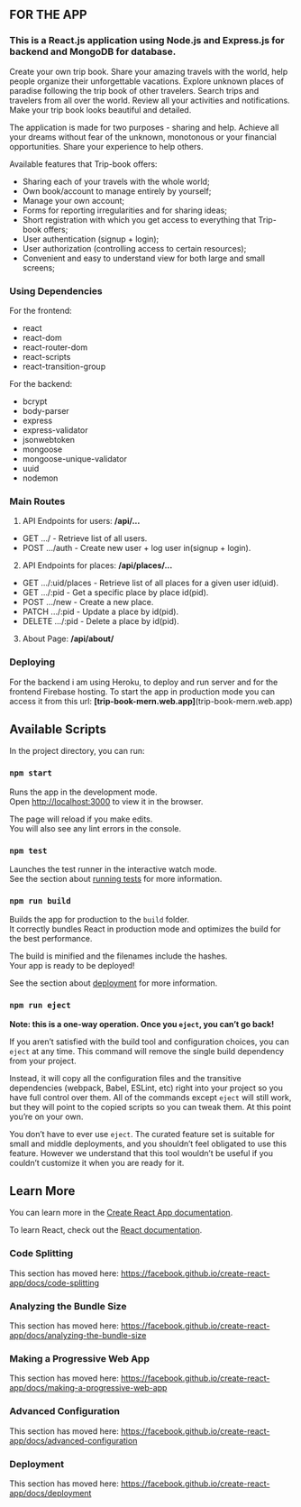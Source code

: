 ## FOR THE APP
### This is a React.js application using Node.js and Express.js for backend and MongoDB for database.
Create your own trip book. Share your amazing travels with the world,
help people organize their unforgettable vacations. Explore unknown places of paradise
following the trip book of other travelers. Search trips and travelers from all over the world.
Review all your activities and notifications. Make your trip book looks beautiful and detailed.

The application is made for two purposes - sharing and help.
Achieve all your dreams without fear of the unknown, monotonous or your financial opportunities. Share your experience to help others.

Available features that Trip-book offers:
- Sharing each of your travels with the whole world;
- Own book/account to manage entirely by yourself;
- Manage your own account;
- Forms for reporting irregularities and for sharing ideas;
- Short registration with which you get access to everything that Trip-book offers;
- User authentication (signup + login);
- User authorization (controlling access to certain resources);
- Convenient and easy to understand view for both large and small screens;

### Using Dependencies
For the frontend:
- react
- react-dom
- react-router-dom
- react-scripts
- react-transition-group

For the backend:
- bcrypt
- body-parser
- express
- express-validator
- jsonwebtoken
- mongoose
- mongoose-unique-validator
- uuid
- nodemon

### Main Routes
1. API Endpoints for users:
**/api/...**
- GET .../ - Retrieve list of all users.
- POST .../auth - Create new user + log user in(signup + login).
2. API Endpoints for places:
**/api/places/...**
- GET .../:uid/places - Retrieve list of all places for a given user id(uid).
- GET .../:pid - Get a specific place by place id(pid).
- POST .../new - Create a new place.
- PATCH .../:pid - Update a place by id(pid).
- DELETE .../:pid - Delete a place by id(pid).
3. About Page:
**/api/about/**

### Deploying
For the backend i am using Heroku, to deploy and run server and for the frontend Firebase hosting.
To start the app in production mode you can access it from this url: **[trip-book-mern.web.app]**(trip-book-mern.web.app)

## Available Scripts

In the project directory, you can run:

### `npm start`

Runs the app in the development mode.<br />
Open [http://localhost:3000](http://localhost:3000) to view it in the browser.

The page will reload if you make edits.<br />
You will also see any lint errors in the console.

### `npm test`

Launches the test runner in the interactive watch mode.<br />
See the section about [running tests](https://facebook.github.io/create-react-app/docs/running-tests) for more information.

### `npm run build`

Builds the app for production to the `build` folder.<br />
It correctly bundles React in production mode and optimizes the build for the best performance.

The build is minified and the filenames include the hashes.<br />
Your app is ready to be deployed!

See the section about [deployment](https://facebook.github.io/create-react-app/docs/deployment) for more information.

### `npm run eject`

**Note: this is a one-way operation. Once you `eject`, you can’t go back!**

If you aren’t satisfied with the build tool and configuration choices, you can `eject` at any time. This command will remove the single build dependency from your project.

Instead, it will copy all the configuration files and the transitive dependencies (webpack, Babel, ESLint, etc) right into your project so you have full control over them. All of the commands except `eject` will still work, but they will point to the copied scripts so you can tweak them. At this point you’re on your own.

You don’t have to ever use `eject`. The curated feature set is suitable for small and middle deployments, and you shouldn’t feel obligated to use this feature. However we understand that this tool wouldn’t be useful if you couldn’t customize it when you are ready for it.

## Learn More

You can learn more in the [Create React App documentation](https://facebook.github.io/create-react-app/docs/getting-started).

To learn React, check out the [React documentation](https://reactjs.org/).

### Code Splitting

This section has moved here: https://facebook.github.io/create-react-app/docs/code-splitting

### Analyzing the Bundle Size

This section has moved here: https://facebook.github.io/create-react-app/docs/analyzing-the-bundle-size

### Making a Progressive Web App

This section has moved here: https://facebook.github.io/create-react-app/docs/making-a-progressive-web-app

### Advanced Configuration

This section has moved here: https://facebook.github.io/create-react-app/docs/advanced-configuration

### Deployment

This section has moved here: https://facebook.github.io/create-react-app/docs/deployment
